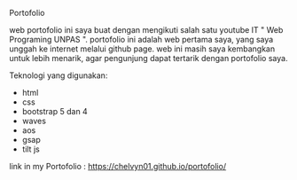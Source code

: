 Portofolio

web portofolio ini saya buat dengan mengikuti salah satu youtube IT " Web Programing UNPAS ".
portofolio ini adalah web pertama saya, yang saya unggah ke internet melalui github page. 
web ini masih saya kembangkan untuk lebih menarik, agar pengunjung dapat tertarik dengan portofolio saya. 

Teknologi yang digunakan:
- html
- css
- bootstrap 5 dan 4
- waves
- aos
- gsap
- tilt js


link in my Portofolio : https://chelvyn01.github.io/portofolio/
